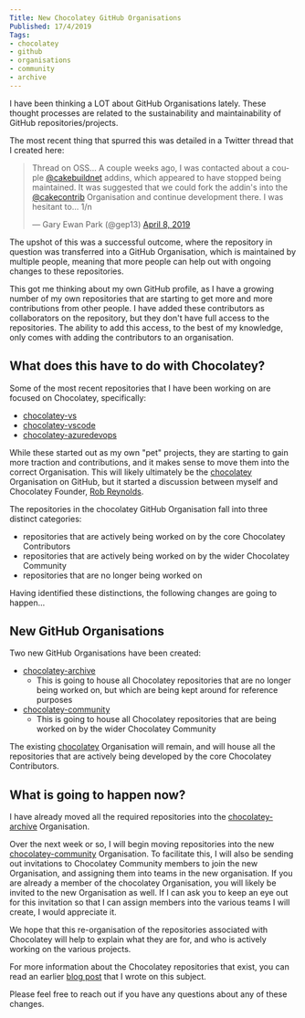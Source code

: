 ```yaml
---
Title: New Chocolatey GitHub Organisations
Published: 17/4/2019
Tags:
- chocolatey
- github
- organisations
- community
- archive
---
```


I have been thinking a LOT about GitHub Organisations lately.  These thought processes are related to the sustainability and maintainability of GitHub repositories/projects.

The most recent thing that spurred this was detailed in a Twitter thread that I created here:

<blockquote class="twitter-tweet" data-lang="en"><p lang="en" dir="ltr">Thread on OSS... A couple weeks ago, I was contacted about a couple <a href="https://twitter.com/cakebuildnet?ref_src=twsrc%5Etfw">@cakebuildnet</a> addins, which appeared to have stopped being maintained.  It was suggested that we could fork the addin&#39;s into the <a href="https://twitter.com/cakecontrib?ref_src=twsrc%5Etfw">@cakecontrib</a> Organisation and continue development there.  I was hesitant to... 1/n</p>&mdash; Gary Ewan Park (@gep13) <a href="https://twitter.com/gep13/status/1115340392197709824?ref_src=twsrc%5Etfw">April 8, 2019</a></blockquote>
<script async src="https://platform.twitter.com/widgets.js" charset="utf-8"></script>

The upshot of this was a successful outcome, where the repository in question was transferred into a GitHub Organisation, which is maintained by multiple people, meaning that more people can help out with ongoing changes to these repositories.

This got me thinking about my own GitHub profile, as I have a growing number of my own repositories that are starting to get more and more contributions from other people.  I have added these contributors as collaborators on the repository, but they don't have full access to the repositories.  The ability to add this access, to the best of my knowledge, only comes with adding the contributors to an organisation.

## What does this have to do with Chocolatey?

Some of the most recent repositories that I have been working on are focused on Chocolatey, specifically:

* [chocolatey-vs](https://github.com/gep13/chocolatey-vs)
* [chocolatey-vscode](https://github.com/gep13/chocolatey-vscode)
* [chocolatey-azuredevops](https://github.com/gep13/chocolatey-azuredevops)

While these started out as my own "pet" projects, they are starting to gain more traction and contributions, and it makes sense to move them into the correct Organisation.  This will likely ultimately be the [chocolatey](https://github/chocolatey) Organisation on GitHub, but it started a discussion between myself and Chocolatey Founder, [Rob Reynolds](https://twitter.com/ferventcoder).

The repositories in the chocolatey GitHub Organisation fall into three distinct categories:

* repositories that are actively being worked on by the core Chocolatey Contributors
* repositories that are actively being worked on by the wider Chocolatey Community
* repositories that are no longer being worked on

Having identified these distinctions, the following changes are going to happen...

## New GitHub Organisations

Two new GitHub Organisations have been created:

* [chocolatey-archive](https://github.com/chocolatey-archive)
  * This is going to house all Chocolatey repositories that are no longer being worked on, but which are being kept around for reference purposes
* [chocolatey-community](https://github.com/chocolatey-community)
  * This is going to house all Chocolatey repositories that are being worked on by the wider Chocolatey Community

The existing [chocolatey](https://github.com/chocolatey) Organisation will remain, and will house all the repositories that are actively being developed by the core Chocolatey Contributors.

## What is going to happen now?

I have already moved all the required repositories into the [chocolatey-archive](https://github.com/chocolatey-archive) Organisation.

Over the next week or so, I will begin moving repositories into the new [chocolatey-community](https://github.com/chocolatey-community) Organisation.  To facilitate this, I will also be sending out invitations to Chocolatey Community members to join the new Organisation, and assigning them into teams in the new organisation.  If you are already a member of the chocolatey Organisation, you will likely be invited to the new Organisation as well.  If I can ask you to keep an eye out for this invitation so that I can assign members into the various teams I will create, I would appreciate it.

We hope that this re-organisation of the repositories associated with Chocolatey will help to explain what they are for, and who is actively working on the various projects.

For more information about the Chocolatey repositories that exist, you can read an earlier [blog post](https://www.gep13.co.uk/blog/what-are-all-the-chocolatey-repositories-for) that I wrote on this subject.

Please feel free to reach out if you have any questions about any of these changes.
